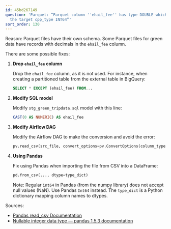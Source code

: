 ```yaml
---
id: 45bd267149
question: 'Parquet: “Parquet column ''ehail_fee'' has type DOUBLE which does not match
  the target cpp_type INT64”'
sort_order: 130
---
```


Reason: Parquet files have their own schema. Some Parquet files for green data have records with decimals in the `ehail_fee` column.

There are some possible fixes:

1. **Drop `ehail_fee` column**
   
   Drop the `ehail_fee` column, as it is not used. For instance, when creating a partitioned table from the external table in BigQuery:
   
   ```sql
   SELECT * EXCEPT (ehail_fee) FROM...
   ```

2. **Modify SQL model**
   
   Modify `stg_green_tripdata.sql` model with this line:
   
   ```sql
   CAST(0 AS NUMERIC) AS ehail_fee
   ```

3. **Modify Airflow DAG**
   
   Modify the Airflow DAG to make the conversion and avoid the error:
   
   ```python
   pv.read_csv(src_file, convert_options=pv.ConvertOptions(column_types={'ehail_fee': 'float64'}))
   ```

4. **Using Pandas**
   
   Fix using Pandas when importing the file from CSV into a DataFrame:

   ```python
   pd.from_csv(..., dtype=type_dict)
   ```
   
   Note: Regular `int64` in Pandas (from the numpy library) does not accept null values (NaN). Use Pandas `Int64` instead. The `type_dict` is a Python dictionary mapping column names to dtypes.

Sources:

- [Pandas read_csv Documentation](https://pandas.pydata.org/docs/reference/api/pandas.read_csv.html)
- [Nullable integer data type — pandas 1.5.3 documentation](https://pandas.pydata.org/docs/user_guide/integer_na.html)